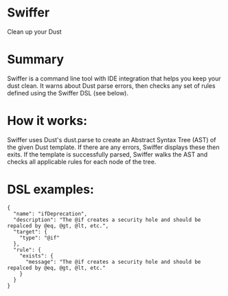 Swiffer
=======
Clean up your Dust

Summary
=======
Swiffer is a command line tool with IDE integration that helps you keep your dust clean. It warns about Dust parse errors, then checks any set of rules defined using the Swiffer DSL (see below).

How it works:
=============
Swiffer uses Dust's dust.parse to create an Abstract Syntax Tree (AST) of the given Dust template. If there are any errors, Swiffer displays these then exits. If the template is successfully parsed, Swiffer walks the AST and checks all applicable rules for each node of the tree.

DSL examples:
===========
```
{
  "name": "ifDeprecation",
  "description": "The @if creates a security hole and should be repalced by @eq, @gt, @lt, etc.",
  "target": {
    "type": "@if"
  },
  "rule": {
    "exists": {
      "message": "The @if creates a security hole and should be repalced by @eq, @gt, @lt, etc."
    }
  }
}
```
